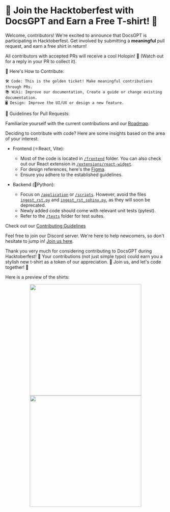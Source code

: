 # 🎉 Join the Hacktoberfest with DocsGPT and Earn a Free T-shirt! 🎉

Welcome, contributors! We're excited to announce that DocsGPT is participating in Hacktoberfest. Get involved by submitting a **meaningful** pull request, and earn a free shirt in return!

All contributors with accepted PRs will receive a cool Holopin! 🤩 (Watch out for a reply in your PR to collect it).

📜 Here's How to Contribute:

    🛠️ Code: This is the golden ticket! Make meaningful contributions through PRs.
    📚 Wiki: Improve our documentation, Create a guide or change existing documentation.
    🖥️ Design: Improve the UI/UX or design a new feature.

📝 Guidelines for Pull Requests:

Familiarize yourself with the current contributions and our [Roadmap](https://github.com/orgs/arc53/projects/2).

Deciding to contribute with code? Here are some insights based on the area of your interest:

- Frontend (⚛️React, Vite):
    - Most of the code is located in [`/frontend`](https://github.com/arc53/DocsGPT/tree/main/frontend) folder. You can also check out our React extension in [`/extensions/react-widget`](https://github.com/arc53/DocsGPT/tree/main/extensions/react-widget).
    - For design references, here's the [Figma](https://www.figma.com/file/OXLtrl1EAy885to6S69554/DocsGPT?node-id=0%3A1&t=hjWVuxRg9yi5YkJ9-1).
    - Ensure you adhere to the established guidelines.

- Backend (🐍Python):
    - Focus on [`/application`](https://github.com/arc53/DocsGPT/tree/main/application) or [`/scripts`](https://github.com/arc53/DocsGPT/tree/main/scripts). However, avoid the files [`ingest_rst.py`](https://github.com/arc53/DocsGPT/blob/main/scripts/old/ingest_rst.py) and [`ingest_rst_sphinx.py`](https://github.com/arc53/DocsGPT/blob/main/scripts/old/ingest_rst_sphinx.py), as they will soon be deprecated.
    - Newly added code should come with relevant unit tests (pytest).
    - Refer to the [`/tests`](https://github.com/arc53/DocsGPT/tree/main/tests) folder for test suites.

Check out our [Contributing Guidelines](https://github.com/arc53/DocsGPT/blob/main/CONTRIBUTING.md)

Feel free to join our Discord server. We're here to help newcomers, so don't hesitate to jump in! [Join us here](https://discord.gg/n5BX8dh8rU).

Thank you very much for considering contributing to DocsGPT during Hacktoberfest! 🙏 Your contributions (not just simple typo) could earn you a stylish new t-shirt as a token of our appreciation. 🎁 Join us, and let's code together! 🚀

Here is a preview of the shirts:
<p align="center">
<img src="Assets/DocsGPT tee-front.jpeg" width="350" />
<img src="Assets/DocsGPT tee-back.jpeg" width="350" />
</p>
